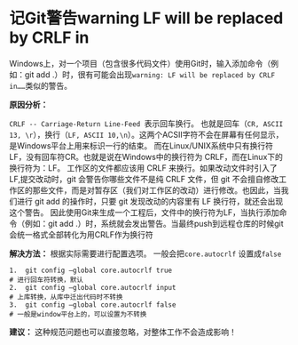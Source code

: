 # 记Git警告warning  LF will be replaced by CRLF in

   Windows上，对一个项目（包含很多代码文件）使用Git时，输入添加命令（例如：git add .）时，很有可能会出现`warning: LF will be replaced by CRLF in……`类似的警告。

**原因分析：**

   `CRLF -- Carriage-Return Line-Feed `表示回车换行。
   也就是回车（`CR, ASCII 13, \r`），换行（`LF, ASCII 10,\n`）。这两个ACSII字符不会在屏幕有任何显示，是Windows平台上用来标识一行的结束。
   而在Linux/UNIX系统中只有换行符LF，没有回车符CR。也就是说在Windows中的换行符为 CRLF，而在Linux下的换行符为：LF。
   工作区的文件都应该用 CRLF 来换行。如果改动文件时引入了 LF,提交改动时，git 会警告你哪些文件不是纯 CRLF 文件，但 git 不会擅自修改工作区的那些文件，而是对暂存区（我们对工作区的改动）进行修改。也因此，当我们进行 git add 的操作时，只要 git 发现改动的内容里有 LF 换行符，就还会出现这个警告。
   因此使用Git来生成一个工程后，文件中的换行符为LF，当执行添加命令（例如：git add .）时，系统就会发出警告。当最终push到远程仓库的时候git会统一格式全部转化为用CRLF作为换行符

**解决方法：**
   根据实际需要进行配置选项。
   一般会把`core.autocrlf` 设置成`false`
```git
1.  git config –global core.autocrlf true 
# 进行回车符转换，默认
2.  git config –global core.autocrlf input 
# 上库转换，从库中迁出代码时不转换
3.  git config –global core.autocrlf false 
# 一般是window平台上的，可以设置为不转换
```

**建议：**
这种规范问题也可以直接忽略，对整体工作不会造成影响！
